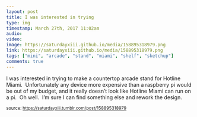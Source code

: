 ```yaml
---
layout: post
title: I was interested in trying
type: img
timestamp: March 27th, 2017 11:02am
audio: 
video: 
image: https://saturdayxiii.github.io/media/158895318979.png
link: https://saturdayxiii.github.io/media/158895318979.png
tags: ["mini", "arcade", "stand", "miami", "shelf", "sketchup"]
comments: true
---
```


I was interested in trying to make a countertop arcade stand for Hotline Miami.  Unfortunately any device more expensive than a raspberry pi would be out of my budget, and it really doesn’t look like Hotline Miami can run on a pi.  Oh well.  I’m sure I can find something else and rework the design.
 
  
<small>source: https://saturdayxiii.tumblr.com/post/158895318979</small>